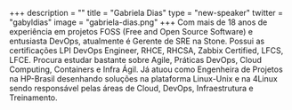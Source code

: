 +++
description = ""
title = "Gabriela Dias"
type = "new-speaker"
twitter = "gabyldias"
image = "gabriela-dias.png"
+++
Com mais de 18 anos de experiência em projetos FOSS (Free and Open Source Software) e entusiasta DevOps, atualmente é Gerente de SRE na Stone. Possui as certificações LPI DevOps Engineer, RHCE, RHCSA, Zabbix Certified, LFCS, LFCE. Procura estudar bastante sobre Agile, Práticas DevOps, Cloud Computing, Containers e Infra Ágil. Já atuou como Engenheira de Projetos na HP-Brasil desenhando soluções na plataforma Linux-Unix e na 4Linux sendo responsável pelas áreas de Cloud, DevOps, Infraestrutura e Treinamento.